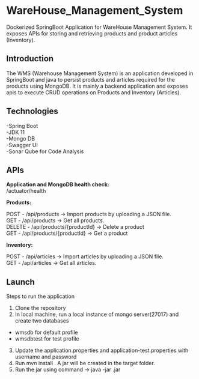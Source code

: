 # WareHouse_Management_System
Dockerized SpringBoot Application for WareHouse Management System. It exposes APIs for storing and retrieving products and product articles (Inventory).

## Introduction
The WMS (Warehouse Management System) is an application developed in SpringBoot and java to persist products and articles required for the products using MongoDB. It is mainly a backend application and exposes apis to execute CRUD operations on Products and Inventory (Articles).

## Technologies
-Spring Boot <br />
-JDK 11 <br />
-Mongo DB <br />
-Swagger UI <br />
-Sonar Qube for Code Analysis <br />

## APIs

**Application and MongoDB health check:** <br />
/actuator/health 

**Products:**

POST - /api/products -> Import products by uploading a JSON file. <br />
GET -  /api/products -> Get all products. <br />
DELETE - /api/products/{productId} -> Delete a product <br />
GET -  /api/products/{productId} -> Get a product <br />

**Inventory:**

POST - /api/articles -> Import articles by uploading a JSON file. <br />
GET -  /api/articles -> Get all articles. <br />

## Launch
Steps to run the application

1) Clone the repository
2) In local machine, run a local instance of mongo server(27017) and create two databases
  - wmsdb for default profile
  - wmsdbtest for test profile
3) Update the application.properties and application-test.properties with username and password
4) Run mvn install . A jar will be created in the target folder.
5) Run the jar using command -> java -jar <jarfilename>.jar
